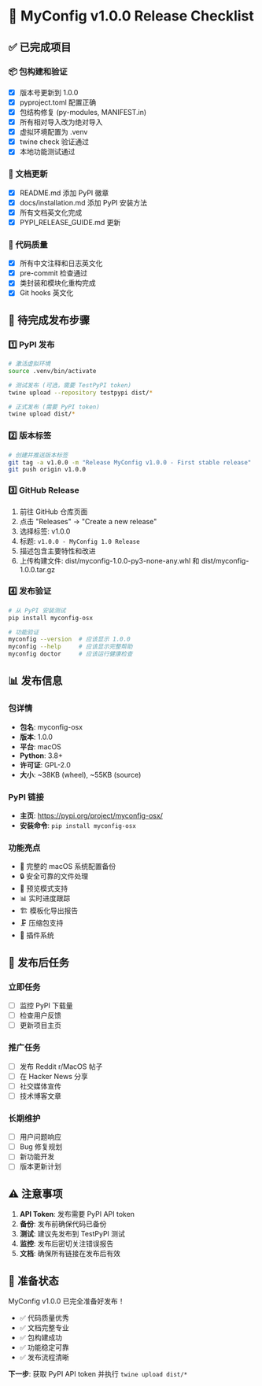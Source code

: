 # 🚀 MyConfig v1.0.0 Release Checklist

## ✅ 已完成项目

### 📦 包构建和验证
- [x] 版本号更新到 1.0.0
- [x] pyproject.toml 配置正确
- [x] 包结构修复 (py-modules, MANIFEST.in)
- [x] 所有相对导入改为绝对导入
- [x] 虚拟环境配置为 .venv
- [x] twine check 验证通过
- [x] 本地功能测试通过

### 📝 文档更新
- [x] README.md 添加 PyPI 徽章
- [x] docs/installation.md 添加 PyPI 安装方法
- [x] 所有文档英文化完成
- [x] PYPI_RELEASE_GUIDE.md 更新

### 🔧 代码质量
- [x] 所有中文注释和日志英文化
- [x] pre-commit 检查通过
- [x] 类封装和模块化重构完成
- [x] Git hooks 英文化

## 🔄 待完成发布步骤

### 1️⃣ PyPI 发布
```bash
# 激活虚拟环境
source .venv/bin/activate

# 测试发布 (可选，需要 TestPyPI token)
twine upload --repository testpypi dist/*

# 正式发布 (需要 PyPI token)
twine upload dist/*
```

### 2️⃣ 版本标签
```bash
# 创建并推送版本标签
git tag -a v1.0.0 -m "Release MyConfig v1.0.0 - First stable release"
git push origin v1.0.0
```

### 3️⃣ GitHub Release
1. 前往 GitHub 仓库页面
2. 点击 "Releases" → "Create a new release"
3. 选择标签: v1.0.0
4. 标题: `v1.0.0 - MyConfig 1.0 Release`
5. 描述包含主要特性和改进
6. 上传构建文件: dist/myconfig-1.0.0-py3-none-any.whl 和 dist/myconfig-1.0.0.tar.gz

### 4️⃣ 发布验证
```bash
# 从 PyPI 安装测试
pip install myconfig-osx

# 功能验证
myconfig --version  # 应该显示 1.0.0
myconfig --help     # 应该显示完整帮助
myconfig doctor     # 应该运行健康检查
```

## 📊 发布信息

### 包详情
- **包名**: myconfig-osx
- **版本**: 1.0.0
- **平台**: macOS
- **Python**: 3.8+
- **许可证**: GPL-2.0
- **大小**: ~38KB (wheel), ~55KB (source)

### PyPI 链接
- **主页**: https://pypi.org/project/myconfig-osx/
- **安装命令**: `pip install myconfig-osx`

### 功能亮点
- 🔄 完整的 macOS 系统配置备份
- 🔒 安全可靠的文件处理
- 👀 预览模式支持
- 📊 实时进度跟踪
- 🏗️ 模板化导出报告
- 🗜️ 压缩包支持
- 🔌 插件系统

## 🎯 发布后任务

### 立即任务
- [ ] 监控 PyPI 下载量
- [ ] 检查用户反馈
- [ ] 更新项目主页

### 推广任务
- [ ] 发布 Reddit r/MacOS 帖子
- [ ] 在 Hacker News 分享
- [ ] 社交媒体宣传
- [ ] 技术博客文章

### 长期维护
- [ ] 用户问题响应
- [ ] Bug 修复规划
- [ ] 新功能开发
- [ ] 版本更新计划

## ⚠️ 注意事项

1. **API Token**: 发布需要 PyPI API token
2. **备份**: 发布前确保代码已备份
3. **测试**: 建议先发布到 TestPyPI 测试
4. **监控**: 发布后密切关注错误报告
5. **文档**: 确保所有链接在发布后有效

## 🎉 准备状态

MyConfig v1.0.0 已完全准备好发布！

- ✅ 代码质量优秀
- ✅ 文档完整专业  
- ✅ 包构建成功
- ✅ 功能稳定可靠
- ✅ 发布流程清晰

**下一步**: 获取 PyPI API token 并执行 `twine upload dist/*`
